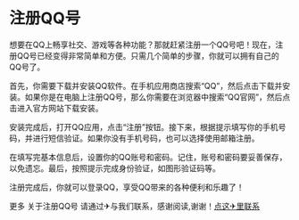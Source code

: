 # 注册QQ号

想要在QQ上畅享社交、游戏等各种功能？那就赶紧注册一个QQ号吧！现在，注册QQ号已经变得非常简单和方便。只需几个简单的步骤，你就可以拥有自己的QQ号了。

首先，你需要下载并安装QQ软件。在手机应用商店搜索“QQ”，然后点击下载并安装。如果你是在电脑上注册QQ号，那么你需要在浏览器中搜索“QQ官网”，然后点击进入官方网站下载安装。

安装完成后，打开QQ应用，点击“注册”按钮。接下来，根据提示填写你的手机号码，并进行短信验证。如果你没有手机号码，也可以选择使用邮箱注册。

在填写完基本信息后，设置你的QQ账号和密码。记住，账号和密码要妥善保存，以免遗忘。最后，按照提示完成身份验证，如图形验证码等。

注册完成后，你就可以登录QQ，享受QQ带来的各种便利和乐趣了！

更多 关于注册QQ号 请通过✈与我们联系，感谢阅读,谢谢！[点这✈里联系](https://1.k02.cc)